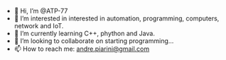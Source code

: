 - 👋 Hi, I’m @ATP-77
- 👀 I’m interested in interested in automation, programming, computers, network and IoT.
- 🌱 I’m currently learning C++, phython and Java.
- 💞️ I’m looking to collaborate on starting programming...
- 📫 How to reach me: andre.piarini@gmail.com

<!---
ATP-77/ATP-77 is a ✨ special ✨ repository because its `README.md` (this file) appears on your GitHub profile.
You can click the Preview link to take a look at your changes.
--->

